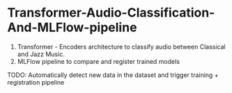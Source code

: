 # Transformer-Audio-Classification-And-MLFlow-pipeline

1) Transformer - Encoders architecture to classify audio between Classical and Jazz Music.
2) MLFlow pipeline to compare and register trained models

TODO: Automatically detect new data in the dataset and trigger training + registration pipeline
